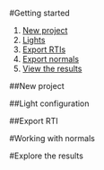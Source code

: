 #Getting started


<!-- Here we guide the user through the steps to create an RTI, we do not need to cover every detail. -->

1. <a href="#newproject"> New project </a>
2. <a href="#lights"> Lights </a>
3. <a href="#rti"> Export RTIs </a>
4. <a href="#normals"> Export normals </a>
5. <a href="#view"> View the results </a>


##New project

<!-- relight save the configuration in a .relight project. To creata a project select a folder where the all the images are (in .jpg format) -->


##Light configuration

<!-- relight needs to know the position/direction of the lights, here we proporse to use an .lp if present or to use a reflective sphere -->

##Export RTI

<!-- we instruct the user to crop the region of interest, than to select a simple ptm (link to rti/basis.md),   save in web image format, -->


#Working with normals

<!-- we can exporta a normalmap, ensure that the normal is flat (see interface/geometry.md), and export also a mesh (.ply) or a depthmap -->

#Explore the results

<!-- in the queue tab open the folder to see the images, cast to see the openlime viewer -->
